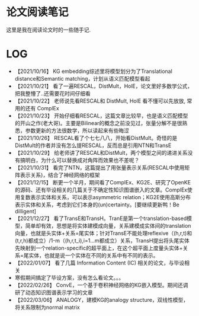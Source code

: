 # 论文阅读笔记
这里是我在阅读论文时的一些随手记. 


# LOG
- 【2021/10/16】  KG embedding综述里将模型划分为了Translational distance和Semantic matching，计划从语义匹配模型看起
- 【2021/10/21】  看了一遍RESCAL，DistMult，HolE，论文里好多数学公式，把我整懵了..还需要花时间仔细看
- 【2021/10/22】  老师说先看RESCAL和 DistMult, HolE 看不懂可以先放放, 常用的还有 ComplEx
- 【2021/10/23】  开始仔细看RESCAL，这篇文章比较早，也是语义匹配模型的开山之作(老大哥)。主要是Bilinear的概念之前没见过，张量分解不是很熟悉，参数更新的方法很数学，所以读起来有些晦涩
- 【2021/10/26】  RESCAL看了个七七八八，开始看DistMult。奇怪的是DistMult的作者并没有怎么提RESCAL，反而总是引用NTN和TransE
- 【2021/10/29】  给老师讲了RESCAL和DistMult，两个模型之间的递进关系没有搞明白，为什么可以替换成对角阵而效果也不差呢？
- 【2021/10/31】  看完了NTN，这篇提出了用张量表示关系(RESCAL中使用矩阵表示关系)，结合了神经网络的框架
- 【2021/12/15】  断更一个半月，期间看了ComplEx、KG2E、研究了OpenKE的源码、还有毕设相关的几篇关于不确定性知识图谱嵌入的文章。ComplEx使用复数表示实体和关系，可以表示asymmetric relation；KG2E使用高斯分布表示实体和关系，考虑到它们本身的(un)certainty。[要继续更新鸭！Be dilligent]
- 【2021/12/27】  看了TransE和TransH。TranE是第一个translation-based模型，简单却有效，思想是将实体建模成向量，关系建模成实体间的translation向量，也就是头实体+关系=尾实体；针对TransE不能处理reflexive（(h,r,t)和(t,r,h)都成立）/1-m（(h,r,t_i),i=1...m都成立）关系，TransH提出将头尾实体先映射到一个relation-specific的超平面上，在这个超平面上度量头实体+关系=尾实体，也就是说一个实体在不同的关系中有不同的表示。
- 【2022/01/07】  看了几篇 Information Content (IC) 相关的论文，与毕设相关
- 寒假期间搞定了毕设方案，没有怎么看论文。。。
- 【2022/02/26】  ConvE，一个基于卷积神经网络的KG嵌入模型。期间还调研了动态知识图谱表示学习的文章
- 【2022/03/06】  ANALOGY，建模KG的analogy structure，双线性模型，将关系限制为normal matrix
